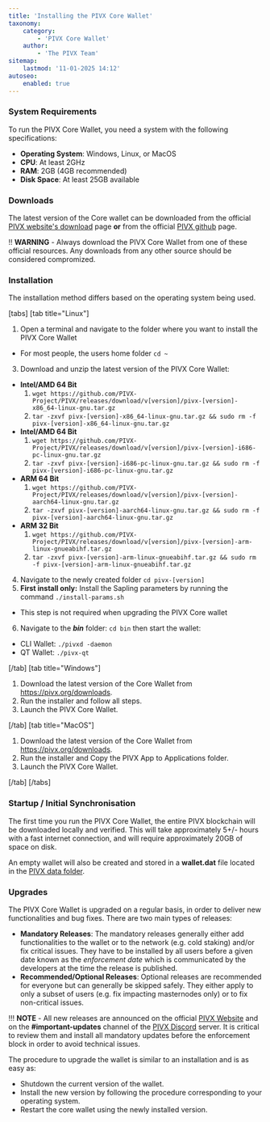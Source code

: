 ```yaml
---
title: 'Installing the PIVX Core Wallet'
taxonomy:
    category:
        - 'PIVX Core Wallet'
    author:
        - 'The PIVX Team'
sitemap:
    lastmod: '11-01-2025 14:12'
autoseo:
    enabled: true
---
```


### System Requirements

To run the PIVX Core Wallet, you need a system with the following specifications:
* **Operating System**: Windows, Linux, or MacOS
* **CPU**: At least 2GHz
* **RAM**: 2GB (4GB recommended)
* **Disk Space**: At least 25GB available

### Downloads

The latest version of the Core wallet can be downloaded from the official [PIVX website's download](https://pivx.org/downloads) page **or** from the official [PIVX github](https://github.com/PIVX-Project/PIVX/releases/latest) page.

!! **WARNING** - Always download the PIVX Core Wallet from one of these official resources.  Any downloads from any other source should be considered compromized.

### Installation
The installation method differs based on the operating system being used.

[tabs]
[tab title="Linux"]

1. Open a terminal and navigate to the folder where you want to install the PIVX Core Wallet
  * For most people, the users home folder `cd ~`
3. Download and unzip the latest version of the PIVX Core Wallet:
  * **Intel/AMD 64 Bit**
    1. `wget https://github.com/PIVX-Project/PIVX/releases/download/v[version]/pivx-[version]-x86_64-linux-gnu.tar.gz`
    2. `tar -zxvf pivx-[version]-x86_64-linux-gnu.tar.gz && sudo rm -f pivx-[version]-x86_64-linux-gnu.tar.gz`
  * **Intel/AMD 64 Bit**
    1. `wget https://github.com/PIVX-Project/PIVX/releases/download/v[version]/pivx-[version]-i686-pc-linux-gnu.tar.gz`
    2. `tar -zxvf pivx-[version]-i686-pc-linux-gnu.tar.gz && sudo rm -f pivx-[version]-i686-pc-linux-gnu.tar.gz`
  * **ARM 64 Bit**
    1. `wget https://github.com/PIVX-Project/PIVX/releases/download/v[version]/pivx-[version]-aarch64-linux-gnu.tar.gz`
    2. `tar -zxvf pivx-[version]-aarch64-linux-gnu.tar.gz && sudo rm -f pivx-[version]-aarch64-linux-gnu.tar.gz`
  * **ARM 32 Bit**
     1. `wget https://github.com/PIVX-Project/PIVX/releases/download/v[version]/pivx-[version]-arm-linux-gnueabihf.tar.gz`
     2. `tar -zxvf pivx-[version]-arm-linux-gnueabihf.tar.gz && sudo rm -f pivx-[version]-arm-linux-gnueabihf.tar.gz`
4. Navigate to the newly created folder `cd pivx-[version]`
5. **First install only:** Install the Sapling parameters by running the command `./install-params.sh`
  * This step is not required when upgrading the PIVX Core wallet
6. Navigate to the **_bin_** folder: `cd bin` then start the wallet:
  * CLI Wallet: `./pivxd -daemon`  
  * QT Wallet: `./pivx-qt`  

[/tab]
[tab title="Windows"]
1. Download the latest version of the Core Wallet from https://pivx.org/downloads.
2. Run the installer and follow all steps.
3. Launch the PIVX Core Wallet.

[/tab]
[tab title="MacOS"]
1. Download the latest version of the Core Wallet from https://pivx.org/downloads.
2. Run the installer and Copy the PIVX App to Applications folder.
3. Launch the PIVX Core Wallet.

[/tab]
[/tabs]

### Startup / Initial Synchronisation

The first time you run the PIVX Core Wallet, the entire PIVX blockchain will be downloaded locally and verified. This will take approximately 5+/- hours with a fast internet connection, and will require approximately 20GB of space on disk.

An empty wallet will also be created and stored in a **wallet.dat** file located in the [PIVX data folder]( /wallets/pivx-core-wallet/default-data-folder).

### Upgrades

The PIVX Core Wallet is upgraded on a regular basis, in order to deliver new functionalities and bug fixes. There are two main types of releases:
* **Mandatory Releases**: The mandatory releases generally either add functionalities to the wallet or to the network (e.g. cold staking) and/or fix critical issues. They have to be installed by all users before a given date known as the _enforcement date_ which is communicated by the developers at the time the release is published.
* **Recommended/Optional Releases**: Optional releases are recommended for everyone but can generally be skipped safely. They either apply to only a subset of users (e.g. fix impacting masternodes only) or to fix non-critical issues.

!!! **NOTE** - All new releases are announced on the official [PIVX Website](https://pivx.org) and on the **#important-updates** channel of the [PIVX Discord](https://discord.pivx.org) server. It is critical to review them and install all mandatory updates before the enforcement block in order to avoid technical issues.

The procedure to upgrade the wallet is similar to an installation and is as easy as:
* Shutdown the current version of the wallet.
* Install the new version by following the procedure corresponding to your operating system.
* Restart the core wallet using the newly installed version.
